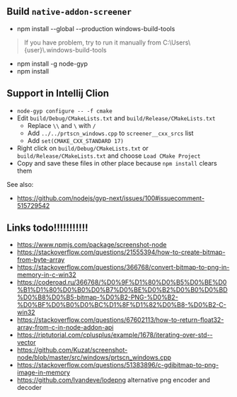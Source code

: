 ## Build `native-addon-screener`
* npm install --global --production windows-build-tools

> If you have problem,  try to run it manually from C:\Users\\{user}\\.windows-build-tools
* npm install -g node-gyp  
* npm install 

## Support in Intellij Clion
* `node-gyp configure -- -f cmake` 
* Edit `build/Debug/CMakeLists.txt` and  `build/Release/CMakeLists.txt`
  * Replace `\\` and `\` with `/`
  * Add `../../prtscn_windows.cpp` to `screener__cxx_srcs` list  
  * Add `set(CMAKE_CXX_STANDARD 17)`
* Right click on `build/Debug/CMakeLists.txt` or  `build/Release/CMakeLists.txt` and choose `Load CMake Project`
* Copy and save these files in other place because `npm install` clears them

See also:
  * https://github.com/nodejs/gyp-next/issues/100#issuecomment-515729542


## Links todo!!!!!!!!!!!
* https://www.npmjs.com/package/screenshot-node
* https://stackoverflow.com/questions/21555394/how-to-create-bitmap-from-byte-array
* https://stackoverflow.com/questions/366768/convert-bitmap-to-png-in-memory-in-c-win32
* https://coderoad.ru/366768/%D0%9F%D1%80%D0%B5%D0%BE%D0%B1%D1%80%D0%B0%D0%B7%D0%BE%D0%B2%D0%B0%D0%BD%D0%B8%D0%B5-bitmap-%D0%B2-PNG-%D0%B2-%D0%BF%D0%B0%D0%BC%D1%8F%D1%82%D0%B8-%D0%B2-C-win32
* https://stackoverflow.com/questions/67602113/how-to-return-float32-array-from-c-in-node-addon-api
* https://riptutorial.com/cplusplus/example/1678/iterating-over-std--vector
* https://github.com/Kuzat/screenshot-node/blob/master/src/windows/prtscn_windows.cpp
* https://stackoverflow.com/questions/51383896/c-gdibitmap-to-png-image-in-memory
* https://github.com/lvandeve/lodepng alternative png encoder and decoder